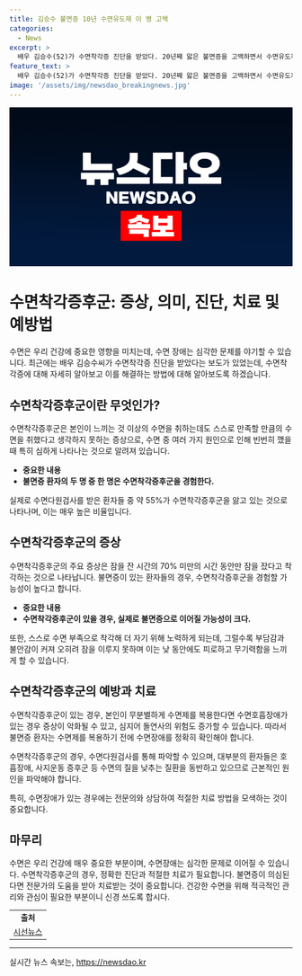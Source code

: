```yaml
---
title: 김승수 불면증 10년 수면유도제 이 병 고백
categories:
  - News
excerpt: >
  배우 김승수(52)가 수면착각증 진단을 받았다. 20년째 앓은 불면증을 고백하면서 수면유도제 복용량을 늘려도 효과를 보지 못하는 상황이라고 고백했다. 수면 장애로 급사까지 할 수 있다는 전문의의 경고와 함께 김승수는 수면 검사를 받았고, 수면착각증후군이 발견됐다. 수면 착각증후군은 수면다원검사로 파악할 수 있으며, 수면 부족으로 착각해 수면제를 복용하면 돌연사의 위험도 있다. 수면제 복용 전 본인의 수면장애를 정확히 확인해야 한다.
feature_text: >
  배우 김승수(52)가 수면착각증 진단을 받았다. 20년째 앓은 불면증을 고백하면서 수면유도제 복용량을 늘려도 효과를 보지 못하는 상황이라고 고백했다. 수면 장애로 급사까지 할 수 있다는 전문의의 경고와 함께 김승수는 수면 검사를 받았고, 수면착각증후군이 발견됐다. 수면 착각증후군은 수면다원검사로 파악할 수 있으며, 수면 부족으로 착각해 수면제를 복용하면 돌연사의 위험도 있다. 수면제 복용 전 본인의 수면장애를 정확히 확인해야 한다.
image: '/assets/img/newsdao_breakingnews.jpg'
---
```


<p><img src="/assets/img/newsdao_breakingnews.jpg" alt="flaretime 속보" /></p>

<h1>수면착각증후군: 증상, 의미, 진단, 치료 및 예방법</h1>

<p data-ke-size="size16">수면은 우리 건강에 중요한 영향을 미치는데, 수면 장애는 심각한 문제를 야기할 수 있습니다. 최근에는 배우 김승수씨가 수면착각증 진단을 받았다는 보도가 있었는데, 수면착각증에 대해 자세히 알아보고 이를 해결하는 방법에 대해 알아보도록 하겠습니다.</p>

<h2 data-ke-size="size26">수면착각증후군이란 무엇인가?</h2>

<p data-ke-size="size16">수면착각증후군은 본인이 느끼는 것 이상의 수면을 취하는데도 스스로 만족할 만큼의 수면을 취했다고 생각하지 못하는 증상으로, 수면 중 여러 가지 원인으로 인해 빈번히 깼을 때 특히 심하게 나타나는 것으로 알려져 있습니다.</p>

<ul>
  <li><b>중요한 내용</li>
  <li>불면증 환자의 두 명 중 한 명은 수면착각증후군을 경험한다.</b></li>
</ul>

<p data-ke-size="size16">실제로 수면다원검사를 받은 환자들 중 약 55%가 수면착각증후군을 앓고 있는 것으로 나타나며, 이는 매우 높은 비율입니다.</p>

<h2 data-ke-size="size26">수면착각증후군의 증상</h2>

<p data-ke-size="size16">수면착각증후군의 주요 증상은 잠을 잔 시간의 70% 미만의 시간 동안만 잠을 잤다고 착각하는 것으로 나타납니다. 불면증이 있는 환자들의 경우, 수면착각증후군을 경험할 가능성이 높다고 합니다.</p>

<ul>
  <li><b>중요한 내용</li>
  <li>수면착각증후군이 있을 경우, 실제로 불면증으로 이어질 가능성이 크다.</b></li>
</ul>

<p data-ke-size="size16">또한, 스스로 수면 부족으로 착각해 더 자기 위해 노력하게 되는데, 그럴수록 부담감과 불안감이 커져 오히려 잠을 이루지 못하며 이는 낮 동안에도 피로하고 무기력함을 느끼게 할 수 있습니다.</p>

<h2 data-ke-size="size26">수면착각증후군의 예방과 치료</h2>

<p data-ke-size="size16">수면착각증후군이 있는 경우, 본인이 무분별하게 수면제를 복용한다면 수면호흡장애가 있는 경우 증상이 악화될 수 있고, 심지어 돌연사의 위험도 증가할 수 있습니다. 따라서 불면증 환자는 수면제를 복용하기 전에 수면장애를 정확히 확인해야 합니다.</p>

<p data-ke-size="size16">수면착각증후군의 경우, 수면다원검사를 통해 파악할 수 있으며, 대부분의 환자들은 호흡장애, 사지운동 증후군 등 수면의 질을 낮추는 질환을 동반하고 있으므로 근본적인 원인을 파악해야 합니다.</p>

<p data-ke-size="size16">특히, 수면장애가 있는 경우에는 전문의와 상담하여 적절한 치료 방법을 모색하는 것이 중요합니다.</p>

<h2 data-ke-size="size26">마무리</h2>

<p data-ke-size="size16">수면은 우리 건강에 매우 중요한 부분이며, 수면장애는 심각한 문제로 이어질 수 있습니다. 수면착각증후군의 경우, 정확한 진단과 적절한 치료가 필요합니다. 불면증이 의심된다면 전문가의 도움을 받아 치료받는 것이 중요합니다. 건강한 수면을 위해 적극적인 관리와 관심이 필요한 부분이니 신경 쓰도록 합시다.</p>

<table>
  <tr>
    <td style="text-align: center; height: 17px;"><b>출처</b></td>
  </tr>
  <tr>
    <td style="text-align: center; height: 17px;"><a href="https://www.sisunnews.co.kr/news/article.html?no=466764" target="_blank" rel="nofollow">시선뉴스</a></td>
  </tr>
</table>

<hr>
실시간 뉴스 속보는, <a href="https://newsdao.kr" rel="dofollow">https://newsdao.kr</a>


